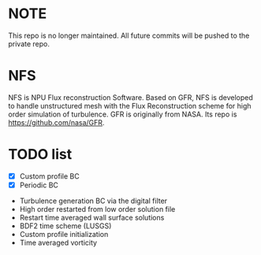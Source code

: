 # NOTE

This repo is no longer maintained. All future commits will be pushed to the private repo.

# NFS

NFS is NPU Flux reconstruction Software. Based on GFR, NFS is developed to handle unstructured mesh with the Flux Reconstruction scheme for high order simulation of turbulence. GFR is originally from NASA. Its repo is https://github.com/nasa/GFR.

# TODO list

- [X] Custom profile BC
- [X] Periodic BC
- Turbulence generation BC via the digital filter
- High order restarted from low order solution file
- Restart time averaged wall surface solutions
- BDF2 time scheme (LUSGS)
- Custom profile initialization
- Time averaged vorticity


